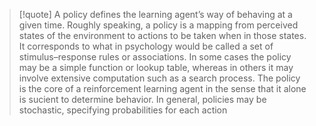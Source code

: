 

> [!quote]
> A policy defines the learning agent’s way of behaving at a given time. Roughly speaking, a policy is a mapping from perceived states of the environment to actions to be taken when in those states. It corresponds to what in psychology would be called a set of stimulus–response rules or associations. In some cases the policy may be a simple function or lookup table, whereas in others it may involve extensive computation such as a search process. The policy is the core of a reinforcement learning agent in the sense that it alone is sucient to determine behavior. In general, policies may be stochastic, specifying probabilities for each action

